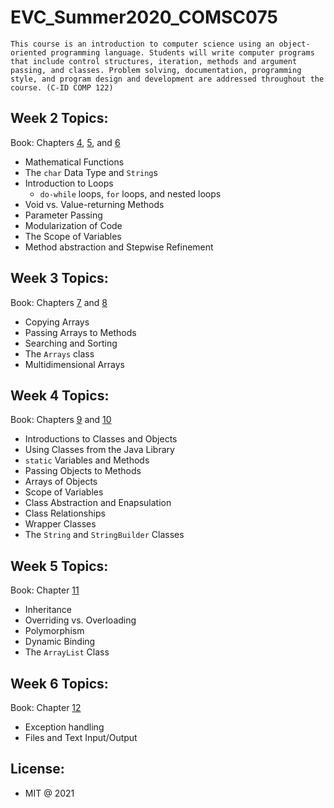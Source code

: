 # EVC_Summer2020_COMSC075

```This course is an introduction to computer science using an object-oriented programming language. Students will write computer programs that include control structures, iteration, methods and argument passing, and classes. Problem solving, documentation, programming style, and program design and development are addressed throughout the course. (C-ID COMP 122)```

## Week 2 Topics:
Book: Chapters [4](https://github.com/JAVA9620/EVC_Summer2020_COMSC075/tree/master/book_programs/Chapter_4), [5](https://github.com/JAVA9620/EVC_Summer2020_COMSC075/tree/master/book_programs/Chapter_5),  and [6](https://github.com/JAVA9620/EVC_Summer2020_COMSC075/tree/master/book_programs/Chapter_6)

- Mathematical Functions
- The `char` Data Type and `String`s
- Introduction to Loops
  - `do-while` loops, `for` loops, and nested loops
- Void vs. Value-returning Methods
- Parameter Passing
- Modularization of Code
- The Scope of Variables
- Method abstraction and Stepwise Refinement


## Week 3 Topics:
Book: Chapters [7](https://github.com/jasonanhvu/EVC_Summer2020_COMSC075/tree/master/book_programs/Chapter_7) and [8](https://github.com/jasonanhvu/EVC_Summer2020_COMSC075/tree/master/book_programs/Chapter_8)

- Copying Arrays
- Passing Arrays to Methods
- Searching and Sorting
- The `Arrays` class
- Multidimensional Arrays

## Week 4 Topics:
Book: Chapters [9](https://github.com/JAVA9620/EVC_Summer2020_COMSC075/tree/master/book_programs/Chapter_9) and [10](https://github.com/JAVA9620/EVC_Summer2020_COMSC075/tree/master/book_programs/Chapter_10)

- Introductions to Classes and Objects
- Using Classes from the Java Library
- `static` Variables and Methods
- Passing Objects to Methods
- Arrays of Objects
- Scope of Variables
- Class Abstraction and Enapsulation
- Class Relationships
- Wrapper Classes
- The `String` and `StringBuilder` Classes

## Week 5 Topics:
Book: Chapter [11](https://github.com/JAVA9620/EVC_Summer2020_COMSC075/tree/master/book_programs/Chapter_11)

- Inheritance
- Overriding vs. Overloading
- Polymorphism
- Dynamic Binding
- The `ArrayList` Class

## Week 6 Topics:
Book: Chapter [12](https://github.com/JAVA9620/EVC_Summer2020_COMSC075/tree/master/book_programs/Chapter_12)

- Exception handling
- Files and Text Input/Output

## License: 
- MIT @ 2021 
